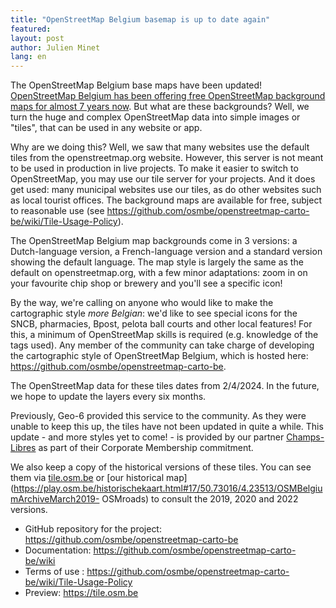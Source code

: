 ```yaml
---
title: "OpenStreetMap Belgium basemap is up to date again"
featured:
layout: post
author: Julien Minet
lang: en
---
```


The OpenStreetMap Belgium base maps have been updated! [OpenStreetMap Belgium has been offering free OpenStreetMap background maps for almost 7 years now](https://openstreetmap.be/en/projects/belgium-baselayer.html). But what are these backgrounds? Well, we turn the huge and complex OpenStreetMap data into simple images or "tiles", that can be used in any website or app. 

Why are we doing this? Well, we saw that many websites use the default tiles from the openstreetmap.org website. However, this server is not meant to be used in production in live projects. To make it easier to switch to OpenStreetMap, you may use our tile server for your projects. And it does get used: many municipal websites use our tiles, as do other websites such as local tourist offices. The background maps are available for free, subject to reasonable use (see <https://github.com/osmbe/openstreetmap-carto-be/wiki/Tile-Usage-Policy>).

The OpenStreetMap Belgium map backgrounds come in 3 versions: a Dutch-language version, a French-language version and a standard version showing the default language. The map style is largely the same as the default on openstreetmap.org, with a few minor adaptations: zoom in on your favourite chip shop or brewery and you'll see a specific icon!

By the way, we're calling on anyone who would like to make the cartographic style *more Belgian*: we'd like to see special icons for the SNCB, pharmacies, Bpost, pelota ball courts and other local features! For this, a minimum of OpenStreetMap skills is required (e.g. knowledge of the tags used). Any member of the community can take charge of developing the cartographic style of OpenStreetMap Belgium, which is hosted here: <https://github.com/osmbe/openstreetmap-carto-be>.

The OpenStreetMap data for these tiles dates from 2/4/2024. In the future, we hope to update the layers every six months.

Previously, Geo-6 provided this service to the community. As they were unable to keep this up, the tiles have not been updated in quite a while. This update - and more styles yet to come! - is provided by our partner [Champs-Libres](https://champs-libres.coop) as part of their Corporate Membership commitment.

We also keep a copy of the historical versions of these tiles. You can see them via [tile.osm.be](https://tile.osm.be) or [our historical map](https://play.osm.be/historischekaart.html#17/50.73016/4.23513/OSMBelgiumArchiveMarch2019- OSMroads) to consult the 2019, 2020 and 2022 versions.

- GitHub repository for the project: <https://github.com/osmbe/openstreetmap-carto-be>
- Documentation: <https://github.com/osmbe/openstreetmap-carto-be/wiki>
- Terms of use : <https://github.com/osmbe/openstreetmap-carto-be/wiki/Tile-Usage-Policy>
- Preview: <https://tile.osm.be>